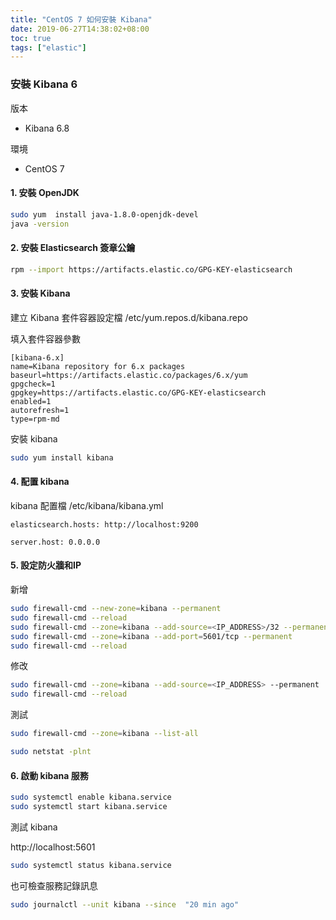```yaml
---
title: "CentOS 7 如何安裝 Kibana"
date: 2019-06-27T14:38:02+08:00
toc: true
tags: ["elastic"]
---
```


<!--more-->

### 安裝 Kibana 6

版本

* Kibana 6.8

環境

* CentOS 7

#### 1. 安裝 OpenJDK

```bash
sudo yum  install java-1.8.0-openjdk-devel
java -version
```

#### 2. 安裝 Elasticsearch 簽章公鑰

```bash
rpm --import https://artifacts.elastic.co/GPG-KEY-elasticsearch
```

#### 3. 安裝 Kibana

建立 Kibana 套件容器設定檔 /etc/yum.repos.d/kibana.repo

填入套件容器參數

```text
[kibana-6.x]
name=Kibana repository for 6.x packages
baseurl=https://artifacts.elastic.co/packages/6.x/yum
gpgcheck=1
gpgkey=https://artifacts.elastic.co/GPG-KEY-elasticsearch
enabled=1
autorefresh=1
type=rpm-md
```

安裝 kibana

```bash
sudo yum install kibana
```

#### 4. 配置 kibana

kibana 配置檔 /etc/kibana/kibana.yml

```text
elasticsearch.hosts: http://localhost:9200

server.host: 0.0.0.0
```

[參考官方說明]:https://www.elastic.co/guide/en/kibana/current/settings.html

#### 5. 設定防火牆和IP

新增

```bash
sudo firewall-cmd --new-zone=kibana --permanent
sudo firewall-cmd --reload
sudo firewall-cmd --zone=kibana --add-source=<IP_ADDRESS>/32 --permanent
sudo firewall-cmd --zone=kibana --add-port=5601/tcp --permanent
sudo firewall-cmd --reload
```

修改

```bash
sudo firewall-cmd --zone=kibana --add-source=<IP_ADDRESS> --permanent
sudo firewall-cmd --reload
```

測試

```bash
sudo firewall-cmd --zone=kibana --list-all

sudo netstat -plnt
```

#### 6. 啟動 kibana 服務

```bash
sudo systemctl enable kibana.service
sudo systemctl start kibana.service
```

測試 kibana

http://localhost:5601

```bash
sudo systemctl status kibana.service
```

也可檢查服務記錄訊息

```bash
sudo journalctl --unit kibana --since  "20 min ago"
```
